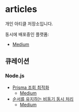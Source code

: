 # articles

개인 아티클 저장소입니다.

동시에 배포중인 플랫폼:

- [Medium](https://medium.com/@daengdaenglee)

## 큐레이션

### Node.js

- [Prisma 조회 최적화](https://github.com/daengdaengLee/articles/blob/main/Prisma%20%EC%A1%B0%ED%9A%8C%20%EC%B5%9C%EC%A0%81%ED%99%94/KO.md)
  - [Medium](https://medium.com/@daengdaenglee/prisma-%EC%A1%B0%ED%9A%8C-%EC%B5%9C%EC%A0%81%ED%99%94-e17043266739)
- [순서를 유지하는 비동기 동시 처리](https://github.com/daengdaengLee/articles/blob/main/%EC%88%9C%EC%84%9C%EB%A5%BC%20%EC%9C%A0%EC%A7%80%ED%95%98%EB%8A%94%20%EB%B9%84%EB%8F%99%EA%B8%B0%20%EB%8F%99%EC%8B%9C%20%EC%B2%98%EB%A6%AC/KO.md)
  - [Medium](https://medium.com/@daengdaenglee/%EC%88%9C%EC%84%9C%EB%A5%BC-%EC%9C%A0%EC%A7%80%ED%95%98%EB%8A%94-%EB%B9%84%EB%8F%99%EA%B8%B0-%EB%8F%99%EC%8B%9C-%EC%B2%98%EB%A6%AC-b05092398e45)

<!--
# (### LeetCode 문제 풀이)
-->
